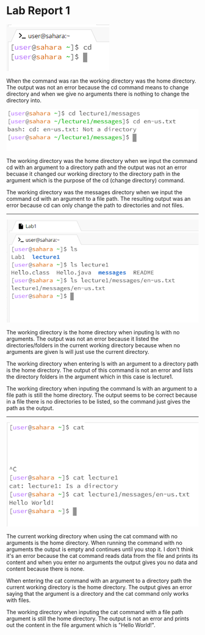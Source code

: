 # Lab Report 1

  ![Image](cdnoarg.png)
  
  
  When the command was ran the working directory was the home directory. The output was not an error because the cd command means to change directory and when we give no arguments there is nothing to change the directory into. 

  
  ![Image](cdlab1.png)
  
  The working directory was the home directory when we input the command cd with an argument to a directory path and the output was not an error becuase it changed our working directory to the directory path in the argument which is the purpose of the cd (change directory) command. 


The working directory was the messages directory when we input the command cd with an argument to a file path. The resulting output was an error because cd can only change the path to directories and not files.


---
  ![Image](ls.png)


The working directory is the home directory when inputing ls with no arguments. The output was not an error because it listed the directories/folders in the current working directory because when no arguments are given ls will just use the current directory.  


The working directory when entering ls with an argument to a directory path is the home directory. The output of this command is not an error and lists the directory folders in the argument which in this case is lecture1.


The working directory when inputing the command ls with an argument to a file path is still the home directory. The output seems to be correct because in a file there is no directories to be listed, so the command just gives the path as the output.


---
![Image](cat.png)


The current working directory when using the cat command with no arguments is the home directory. When running the command with no arguments the output is empty and continues until you stop it. I don't think it's an error because the cat command reads data from the file and prints its content and when you enter no arguments the output gives you no data and content because there is none.

When entering the cat command with an argument to a directory path the current working directory is the home directory. The output gives an error saying that the argument is a directory and the cat command only works with files.


The working directory when inputing the cat command with a file path argument is still the home directory. The output is not an error and prints out the content in the file argument which is "Hello World!". 
